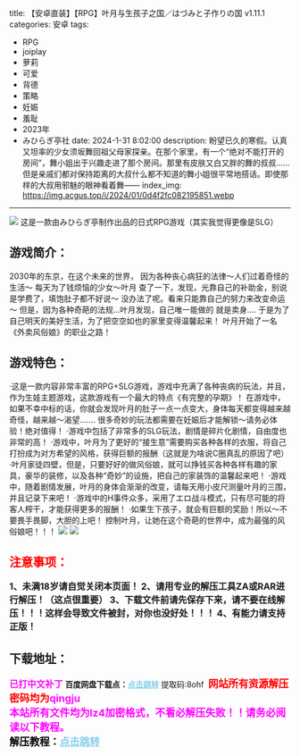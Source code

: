 title: 【安卓直装】【RPG】叶月与生孩子之国／はづみと子作りの国 v1.11.1
categories: 安卓
tags:
- RPG
- joiplay
- 萝莉
- 可爱
- 背德
- 策略
- 妊娠
- 羞耻
- 2023年
- みひらぎ亭社
date: 2024-1-31 8:02:00
description: 盼望已久的寒假。认真又坦率的少女须坂舞回祖父母家探亲。在那个家里，有一个“绝对不能打开的房间”，舞小姐出于兴趣走进了那个房间。那里有皮肤又白又胖的舞的叔叔……但是亲戚们都对保持距离的大叔什么都不知道的舞小姐很平常地搭话。即使那样的大叔用邪魅的眼神看着舞——
index_img: https://img.acgus.top/i/2024/01/0d4f2fc082195851.webp
---
![](https://img.acgus.top/i/2024/01/0d4f2fc082195851.webp)
这是一款由みひらぎ亭制作出品的日式RPG游戏（其实我觉得更像是SLG）

## 游戏简介：
2030年的东京，在这个未来的世界，
因为各种丧心病狂的法律～人们过着奇怪的生活～
每天为了钱烦恼的少女～叶月
查了一下，发现，光靠自己的补助金，别说是学费了，填饱肚子都不好说～
没办法了呢。看来只能靠自己的努力来改变命运～
但是，因为各种奇葩的法规…叶月发现，自己唯一能做的
就是卖身….
于是为了自己明天的美好生活，为了把空空如也的家里变得温馨起来！
叶月开始了一名《外卖风俗娘》的职业之路！

## 游戏特色：
·这是一款内容非常丰富的RPG+SLG游戏，游戏中充满了各种丧病的玩法，并且，作为生娃主题游戏，这款游戏有一个最大的特点《有完整的孕期》！
在游戏中，如果不幸中标的话，你就会发现叶月的肚子一点一点变大，身体每天都变得越来越奇怪，越来越～渴望…….
很多奇妙的玩法都需要在妊娠后才能解锁～请务必体验！绝对值得！
·游戏中包括了非常多的SLG玩法，剧情是碎片化剧情，自由度也非常的高！
·游戏中，叶月为了更好的“接生意”需要购买各种各样的衣服，将自己打扮成为对方希望的风格，获得巨额的报酬（这就是为啥说C圈真乱的原因了吧）
·叶月家徒四壁，但是，只要好好的做风俗娘，就可以挣钱买各种各样有趣的家具，豪华的装修，以及各种“奇妙”的设施，把自己的家装饰的温馨起来吧！
·游戏中，随着剧情发展，叶月的身体会渐渐的改变，请每天用小皮尺测量叶月的三围，并且记录下来吧！
·游戏中的H事件众多，采用了エロ战斗模式，只有尽可能的将客人榨干，才能获得更多的报酬！
·如果生下孩子，就会有巨额的奖励！所以～不要畏手畏脚，大胆的上吧！
控制叶月，让她在这个奇葩的世界中，成为最强的风俗娘吧！！！
![](https://img.acgus.top/i/2024/01/671a2cdfcc195848.webp)
![](https://img.acgus.top/i/2024/01/38ed859fc4195845.webp)





## <font color=#FF0000 >注意事项：</font>
<font size=3><b>1、未满18岁请自觉关闭本页面！
2、请用专业的解压工具ZA或RAR进行解压！（这点很重要）
3、下载文件前请先保存下来，请不要在线解压！！！这样会导致文件被封，对你也没好处！！！
4、有能力请支持正版！</b></font>

## 下载地址：
<font color=#FF00FF size=3><b>已打中文补丁</b></font>
<b>百度网盘下载点：</b><a href="https://pan.baidu.com/s/1p83uZ0kkhXsx1ngXPz9Icg?pwd=8ohf" style="color: #87CEEB;"><b>点击跳转</b></a> 提取码:8ohf
<a style="padding: 0" href="https://post.qingju.org/AD/"><img style="max-width:100%" src="https://img.acgus.top/i/2024/07/478f689b8021d8d499ab43d21acf137a.gif" alt=""></a>
<b><font color=#FF0000 size=4>网站所有资源解压密码均为</b></font><b><font color=#FF00FF size=4>qingju</font><font color=#FF0000 ></font></b><br><b><font color=#FF00FF size=4>本站所有文件均为lz4加密格式，不看必解压失败！！请务必阅读以下教程。</b></font><br><b><font color=#000 size=4>解压教程：</b><a href="https://post.qingju.org/tutorial/000/" style="color: #87CEEB;"><b>点击跳转</b></a>